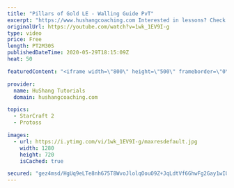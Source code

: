 ```yaml
---
title: "Pillars of Gold LE - Walling Guide PvT"
excerpt: "https://www.hushangcoaching.com Interested in lessons? Check out the website for more information ------------------------------------------------------------------------------------------------------- Want to support HuShang Tutorials directly? Patreon is a website where you can contribute a monthly"
originalUrl: https://youtube.com/watch?v=1wk_1EV9I-g
type: video
price: Free
length: PT2M30S
publishedDateTime: 2020-05-29T18:15:09Z
heat: 50

featuredContent: "<iframe width=\"800\" height=\"500\" frameborder=\"0\" src=\"https://www.youtube.com/embed/1wk_1EV9I-g\" allow=\"accelerometer; autoplay; encrypted-media; gyroscope; picture-in-picture\" allowfullscreen></iframe>"

provider:
  name: HuShang Tutorials
  domain: hushangcoaching.com

topics:
  - StarCraft 2
  - Protoss

images:
  - url: https://i.ytimg.com/vi/1wk_1EV9I-g/maxresdefault.jpg
    width: 1280
    height: 720
    isCached: true

secured: "gez4msd/HgUq9eLTe8nh675T8WvoJlolqOouO9Z+JqLdtVf6GhwFg2Gay1wIUkHIS4KfWmwmqUh5JI0EFomEuFZAS2XsdVe+ml776k7pe4Tmrh2SLM4cvMVF/ozQgtnlR5HsqOj3VXoDPQhhT/Qp6zGPtCE34XDaWtLixfOZvxCryhcaS1fRvKzxmVnnbKnp0W6xTL6lw/XngXqZtqeGudzBO9fPvsjgJ/UaM8G9bmvXVViFLv0m09teJXFy8vUw9GWuvC0Sdob/y9NtA/vGZGpepWCmZKGmIHtBFEiUTOoJhW2QU6S5uRxR5Yh/9OImOoMVZ91/mUcqzL339v40hvBet+M4IZti1hlPsVzfcbdkRmYpWTf8mACAIOuCZVC6tNLolMT/8HVZTFDdZdjj/NUHbeanjhQS9Fr+PJgdZWI=;8mnIRCDb2ckn9QxBdjAefQ=="
---
```


